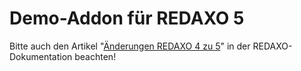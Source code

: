 Demo-Addon für REDAXO 5
========================

Bitte auch den Artikel "[Änderungen REDAXO 4 zu 5](https://redaxo.org/doku/master/aenderungen-v4-v5)" in der REDAXO-Dokumentation beachten!
